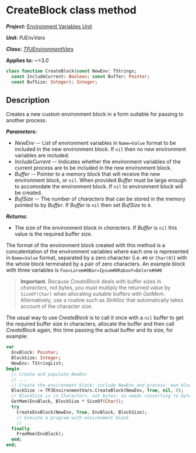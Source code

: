 # CreateBlock class method

***Project:*** [Environment Variables Unit](../API.md)

***Unit:*** _PJEnvVars_

***Class:*** [_TPJEnvironmentVars_](./TPJEnvironmentVars.md)

**Applies to:** ~>3.0

```pascal
class function CreateBlock(const NewEnv: TStrings;
  const IncludeCurrent: Boolean; const Buffer: Pointer;
  const BufSize: Integer): Integer;
```

## Description

Creates a new custom environment block in a form suitable for passing to another process.

***Parameters:***

* _NewEnv_ -- List of environment variables in `Name=Value` format to be included in the new environment block. If `nil` then no new environment variables are included.
* _IncludeCurrent_ -- Indicates whether the environment variables of the current process are to be included in the new environment block.
* _Buffer_ -- Pointer to a memory block that will receive the new environment block, or `nil`. When provided _Buffer_ must be large enough to accomodate the environment block. If `nil` to environment block will be created.
* _BufSize_ -- The number of _characters_ that can be stored in the memory pointed to by _Buffer_. If _Buffer_ is `nil` then set _BufSize_ to `0`.

***Returns:***

* The size of the environment block in _characters_. If _Buffer_ is `nil` this value is the required buffer size.

The format of the environment block created with this method is a concatentation of the environment variables where each one is represented in `Name=Value` format, separated by a zero character (i.e. `#0` or `Char(0)`) with the whole block terminated by a pair of zero characters. An example block with three variables is `Foo=Lorem#0Bar=Ipsum#0Raboof=Dolore#0#0`

> **Important**. Because _CreateBlock_ deals with buffer sizes in _characters_, not bytes, you must multiply the returned value by `SizeOf(Char)` when allocating suitable buffers with _GetMem_. Alternatively, use a routine such as _StrAlloc_ that automatically takes account of the character size.

The usual way to use _CreateBlock_ is to call it once with a `nil` buffer to get the required buffer size in characters, allocate the buffer and then call _CreateBlock_ again, this time passing the actual buffer and its size, for example:

```pascal
var
  EnvBlock: Pointer;
  BlockSize: Integer;
  NewEnv: TStringList;
begin
  // Create and populate NewEnv
  // ...
  // Create the environment block: include NewEnv and process' own block
  BlockSize := TPJEnvironmentVars.CreateBlock(NewEnv, True, nil, 0);
  // BlockSize is in Characters, not bytes: so needs converting to bytes
  GetMem(EnvBlock, BlockSize * SizeOf(Char));
  try
    CreateEnvBlock(NewEnv, True, EnvBlock, BlockSize);
    // Execute a program with environment block
    // ...
  finally
    FreeMem(EnvBlock);
  end;
end;
```
